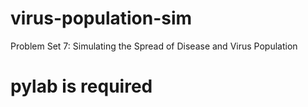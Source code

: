 # virus-population-sim
Problem Set 7: Simulating the Spread of Disease and Virus Population 

# pylab is required
